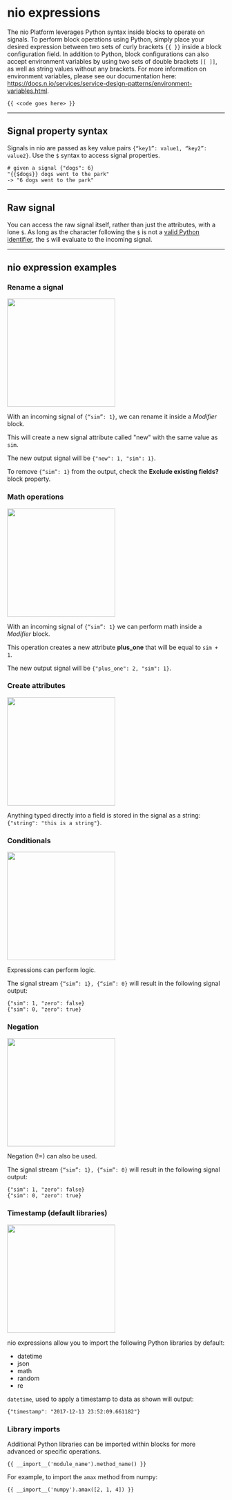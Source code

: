 # nio expressions

The nio Platform leverages Python syntax inside blocks to operate on signals. To perform block operations using Python, simply place your desired expression between two sets of curly brackets `{{ }}` inside a block configuration field. In addition to Python, block configurations can also accept environment variables by using two sets of double brackets `[[ ]]`, as well as string values without any brackets. For more information on environment variables, please see our documentation here: <https://docs.n.io/services/service-design-patterns/environment-variables.html>.

```
{{ <code goes here> }}
```

---

## Signal property syntax

Signals in nio are passed as key value pairs `{“key1”: value1, “key2”: value2}`. Use the `$` syntax to access signal properties.

```
# given a signal {"dogs": 6}
"{{$dogs}} dogs went to the park"
-> "6 dogs went to the park"
```

---

## Raw signal

You can access the raw signal itself, rather than just the attributes, with a lone `$`. As long as the character following the `$` is not a [valid Python identifier](https://docs.python.org/3/reference/lexical_analysis.html#identifiers), the `$` will evaluate to the incoming signal.

---

## nio expression examples

### Rename a signal

<img class="right border" src="/img/expressions/rename.png" width="250"/>

With an incoming signal of `{“sim”: 1}`, we can rename it inside a _Modifier_ block.

This will create a new signal attribute called "new" with the same value as `sim`.

The new output signal will be `{"new": 1, "sim": 1}`.

To remove `{“sim”: 1}` from the output, check the **Exclude existing fields?** block property.

### Math operations

<img class="right border" src="/img/expressions/plus-one.png" width="250"/>

With an incoming signal of `{“sim”: 1}` we can perform math inside a _Modifier_ block.

This operation creates a new attribute **plus_one** that will be equal to `sim + 1`.

The new output signal will be `{"plus_one": 2, "sim": 1}`.

### Create attributes

<img class="right border" src="/img/expressions/string-input.png" width="250"/>

Anything typed directly into a field is stored in the signal as a string:  `{"string": "this is a string"}`.

### Conditionals

<img class="right border" src="/img/expressions/logic.png" width="250"/>

Expressions can perform logic.

The signal stream `{“sim”: 1}, {“sim”: 0}` will result in the following signal output:

```
{"sim": 1, "zero": false}
{"sim": 0, "zero": true}
```

### Negation

<img class="right border" src="/img/expressions/negation.png" width="250"/>

Negation (!=) can also be used.

The signal stream `{“sim”: 1}, {“sim”: 0}` will result in the following signal output:

```
{"sim": 1, "zero": false}
{"sim": 0, "zero": true}
```

### Timestamp (default libraries)

<img class="right border" src="/img/expressions/timestamp.png" width="250"/>

nio expressions allow you to import the following Python libraries by default:

- datetime
- json
- math
- random
- re

`datetime`, used to apply a timestamp to data as shown will output:

```
{"timestamp": "2017-12-13 23:52:09.661182"}
```

### Library imports

Additional Python libraries can be imported within blocks for more advanced or specific operations.

```
{{ __import__('module_name').method_name() }}
```
For example, to import the `amax` method from numpy:
```
{{ __import__('numpy').amax([2, 1, 4]) }}
```
